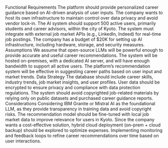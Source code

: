 Functional Requirements
The platform should provide personalized career guidance based on AI-driven analysis of user inputs.
The company wants to host its own infrastructure to maintain control over data privacy and avoid vendor lock-in.
The AI system should support 500 active users, primarily students and career advisors, within the city of Kyoto.
The system must integrate with external job market APIs (e.g., LinkedIn, Indeed) for real-time job postings.
The company has a budget of $20K for setting up AI infrastructure, including hardware, storage, and security measures.
Assumptions
We assume that open-source LLMs will be powerful enough to provide accurate and useful career recommendations.
The system will be hosted on-premises, with a dedicated AI server, and will have enough bandwidth to support all active users.
The platform’s recommendation system will be effective in suggesting career paths based on user input and market trends.
Data Strategy
The database should include career skills, industry trends, job market insights, and user profiles.
User data should be encrypted to ensure privacy and compliance with data protection regulations.
The system should avoid copyrighted job-related materials by relying only on public datasets and purchased career guidance reports.
Considerations
Considering IBM Granite or Mistral AI as the foundational LLM, as they provide transparency in training data and avoid copyright risks.
The recommendation model should be fine-tuned with local job market data to improve relevance for users in Kyoto.
Since the company wants a cost-effective solution, hybrid cloud deployment (on-prem + cloud backup) should be explored to optimize expenses.
Implementing monitoring and feedback loops to refine career recommendations over time based on user interactions.